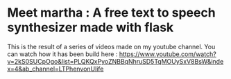 # Meet martha : A free text to speech synthesizer made with flask

This is the result of a series of videos made on my youtube channel. You can watch how it has been build here : https://www.youtube.com/watch?v=2kS0SUCpOgo&list=PLQKQxPyoZNBBqNhruSD5TqMOUySxV8BsW&index=4&ab_channel=LTPhenvonUlife
